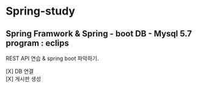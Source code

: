 # Spring-study


Spring Framwork &amp; Spring - boot
DB - Mysql 5.7
program : eclips
---
REST API 연습 & spring boot 파악하기.

[X] DB 연결<br/>
[X] 게시판 생성
